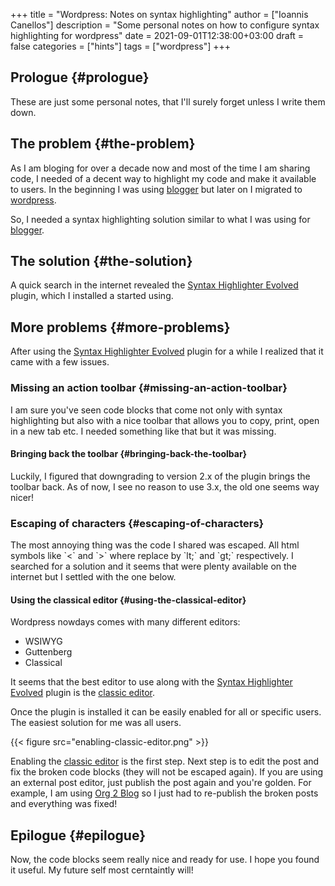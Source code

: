 +++
title = "Wordpress: Notes on syntax highlighting"
author = ["Ioannis Canellos"]
description = "Some personal notes on how to configure syntax highlighting for wordpress"
date = 2021-09-01T12:38:00+03:00
draft = false
categories = ["hints"]
tags = ["wordpress"]
+++

## Prologue {#prologue}

These are just some personal notes, that I'll surely forget unless I write them down.


## The problem {#the-problem}

As I am bloging for over a decade now and most of the time I am sharing code, I needed of a decent way to highlight my code and make it available to users.
In the beginning I was using [blogger](https://www.blogger.com/) but later on I migrated to [wordpress](https://wordpress.com/).

So, I needed a syntax highlighting solution similar to what I was using for [blogger](https://www.blogger.com/).


## The solution {#the-solution}

A quick search in the internet revealed the [Syntax Highlighter Evolved](https://el.wordpress.org/plugins/syntaxhighlighter/) plugin, which I installed a started using.


## More problems {#more-problems}

After using the [Syntax Highlighter Evolved](https://el.wordpress.org/plugins/syntaxhighlighter/) plugin for a while I realized that it came with a few issues.


### Missing an action toolbar {#missing-an-action-toolbar}

I am sure you've seen code blocks that come not only with syntax highlighting but also with a nice toolbar that allows you to copy, print, open in a new tab etc.
I needed something like that but it was missing.


#### Bringing back the toolbar {#bringing-back-the-toolbar}

Luckily, I figured that downgrading to version 2.x of the plugin brings the toolbar back.
As of now, I see no reason to use 3.x, the old one seems way nicer!


### Escaping of characters {#escaping-of-characters}

The most annoying thing was the code I shared was escaped. All html symbols like \`&lt;\` and \`&gt;\`  where replace by \`lt;\` and \`gt;\` respectively.
I searched for a solution and it seems that were plenty available on the internet but I settled with the one below.


#### Using the classical editor {#using-the-classical-editor}

Wordpress nowdays comes with many different editors:

-   WSIWYG
-   Guttenberg
-   Classical

It seems that the best editor to use along with the [Syntax Highlighter Evolved](https://el.wordpress.org/plugins/syntaxhighlighter/) plugin is the [classic editor](https://wordpress.org/plugins/classic-editor/).

Once the plugin is installed it can be easily enabled for all or specific users. The easiest solution for me was all users.

{{< figure src="enabling-classic-editor.png" >}}

Enabling the [classic editor](https://wordpress.org/plugins/classic-editor/) is the first step. Next step is to edit the post and fix the broken code blocks (they will not be escaped again).
If you are using an external post editor, just publish the post again and you're golden. For example, I am using [Org 2 Blog](https://github.com/org2blog/org2blog) so I just had to re-publish the broken posts and everything was fixed!


## Epilogue {#epilogue}

Now, the code blocks seem really nice and ready for use.
I hope you found it useful. My future self most cerntaintly will!
